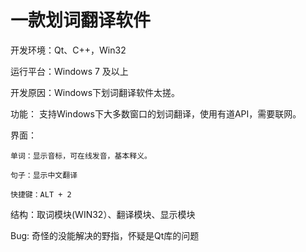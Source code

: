 一款划词翻译软件
==========
开发环境：Qt、C++，Win32

运行平台：Windows 7 及以上

开发原因：Windows下划词翻译软件太搓。
    
功能：
      支持Windows下大多数窗口的划词翻译，使用有道API，需要联网。

界面：

    单词：显示音标，可在线发音，基本释义。
    
    句子：显示中文翻译
    
    快捷键：ALT + 2
      
结构：取词模块(WIN32）、翻译模块、显示模块

Bug: 奇怪的没能解决的野指，怀疑是Qt库的问题
